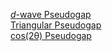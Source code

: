 <a href="dwaveEg.html"><i>d</i>-wave Pseudogap</a>
<br>
<a href="dwaveTriangleEg - Copy2.html">Triangular Pseudogap</a>
<br>
<a href="dwaveCosEg.html">cos(2&theta;) Pseudogap</a>
